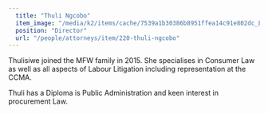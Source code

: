 ```yaml
---
  title: "Thuli Ngcobo"
  item_image: "/media/k2/items/cache/7539a1b30386b8951ffea14c91e802dc_L.jpg"
  position: "Director"
  url: "/people/attorneys/item/220-thuli-ngcobo"
---
```


Thulisiwe joined the MFW family in 2015\. She specialises in Consumer Law as well as all aspects of Labour Litigation including representation at the CCMA.

Thuli has a Diploma is Public Administration and keen interest in procurement Law. 
